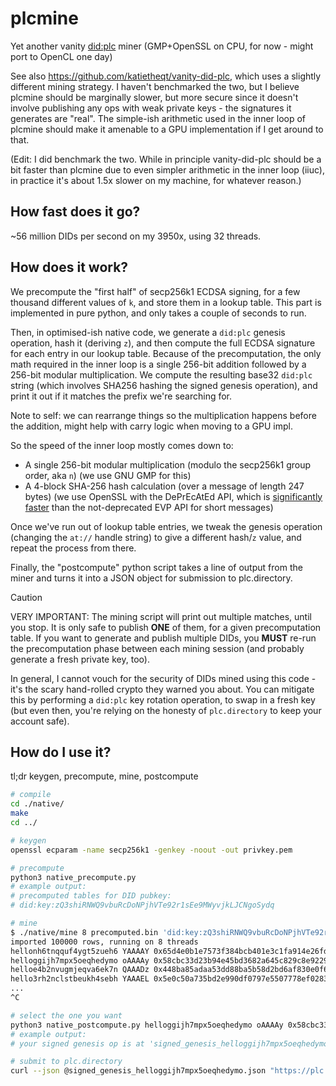 # plcmine
Yet another vanity [did:plc](https://github.com/did-method-plc/did-method-plc) miner (GMP+OpenSSL on CPU, for now - might port to OpenCL one day)

See also https://github.com/katietheqt/vanity-did-plc, which uses a slightly different mining strategy. I haven't benchmarked the two, but I believe plcmine should be marginally slower, but more secure since it doesn't involve publishing any ops with weak private keys - the signatures it generates are "real". The  simple-ish arithmetic used in the inner loop of plcmine should make it amenable to a GPU implementation if I get around to that.

(Edit: I did benchmark the two. While in principle vanity-did-plc should be a bit faster than plcmine due to even simpler arithmetic in the inner loop (iiuc), in practice it's about 1.5x slower on my machine, for whatever reason.)

## How fast does it go?

~56 million DIDs per second on my 3950x, using 32 threads.

## How does it work?

We precompute the "first half" of secp256k1 ECDSA signing, for a few thousand different values of `k`, and store them in a lookup table. This part is implemented in pure python, and only takes a couple of seconds to run.

Then, in optimised-ish native code, we generate a `did:plc` genesis operation, hash it (deriving `z`), and then compute the full ECDSA signature for each entry in our lookup table. Because of the precomputation, the only math required in the inner loop is a single 256-bit addition followed by a 256-bit modular multiplication. We compute the resulting base32 `did:plc` string (which involves SHA256 hashing the signed genesis operation), and print it out if it matches the prefix we're searching for.

Note to self: we can rearrange things so the multiplication happens before the addition, might help with carry logic when moving to a GPU impl.

So the speed of the inner loop mostly comes down to:

- A single 256-bit modular multiplication (modulo the secp256k1 group order, aka `n`) (we use GNU GMP for this)
- A 4-block SHA-256 hash calculation (over a message of length 247 bytes) (we use OpenSSL with the DePrEcAtEd API, which is [significantly faster](https://github.com/openssl/openssl/issues/19612) than the not-deprecated EVP API for short messages)

Once we've run out of lookup table entries, we tweak the genesis operation (changing the `at://` handle string) to give a different hash/`z` value, and repeat the process from there.

Finally, the "postcompute" python script takes a line of output from the miner and turns it into a JSON object for submission to plc.directory.

> [!CAUTION]
> VERY IMPORTANT: The mining script will print out multiple matches, until you stop. It is only safe to publish **ONE** of them, for a given precomputation table. If you want to generate and publish multiple DIDs, you **MUST** re-run the precomputation phase between each mining session (and probably generate a fresh private key, too).
>
> In general, I cannot vouch for the security of DIDs mined using this code - it's the scary hand-rolled crypto they warned you about. You can mitigate this by performing a `did:plc` key rotation operation, to swap in a fresh key (but even then, you're relying on the honesty of `plc.directory` to keep your account safe).

## How do I use it?

tl;dr keygen, precompute, mine, postcompute

```sh
# compile
cd ./native/
make
cd ../

# keygen
openssl ecparam -name secp256k1 -genkey -noout -out privkey.pem

# precompute
python3 native_precompute.py
# example output:
# precomputed tables for DID pubkey:
# did:key:zQ3shiRNWQ9vbuRcDoNPjhVTe92r1sEe9MWyvjkLJCNgoSydq

# mine
$ ./native/mine 8 precomputed.bin 'did:key:zQ3shiRNWQ9vbuRcDoNPjhVTe92r1sEe9MWyvjkLJCNgoSydq' 'hello'
imported 100000 rows, running on 8 threads
hellonh6tnqquf4ygt5zueh6 YAAAAY 0x65d4e0b1e7573f384bcb401e3c1fa914e26fdeb9c9a9c11b7215475b0abcdf1b
helloggijh7mpx5oeqhedymo oAAAAy 0x58cbc33d23b94e45bd3682a645c829c8e9229f7170d58f219e1642b367a8b876
helloe4b2nvugmjeqva6ek7n QAAADz 0x448ba85adaa53dd88ba5b58d2bd6af830e0f60a618b46b8abbaf435f03e3edb
hello3rh2nclstbeukh4sebh YAAAEL 0x5e0c50a735bd2e990df0797e5507778ef0283680f009f7f9e6454ae7bca6d6cf
...
^C

# select the one you want
python3 native_postcompute.py helloggijh7mpx5oeqhedymo oAAAAy 0x58cbc33d23b94e45bd3682a645c829c8e9229f7170d58f219e1642b367a8b876
# example output:
# your signed genesis op is at 'signed_genesis_helloggijh7mpx5oeqhedymo.json' and ready to be published

# submit to plc.directory
curl --json @signed_genesis_helloggijh7mpx5oeqhedymo.json "https://plc.directory/did:plc:helloggijh7mpx5oeqhedymo"
```

